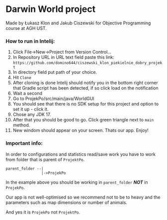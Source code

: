 # Darwin World project

Made by Łukasz Klon and Jakub Ciszewski for Objective Programming course at AGH UST.

### How to run in Intelij:
1. Click File->New->Project from Version Control...
2. In Repository URL in URL text field paste this link: `https://github.com/domino644/ciszewski_klon_piekielnie_dobry_projekt`
3. In directory field put path of your choice.
4. Hit `Clone`
5. After cloning is done Intelij should notify you in the bottom right corner that Gradle script has been detected, if so click load on the notification
6. Wait a second
7. Go to ProjekPo/src/main/java/WorldGUI
8. You should see that there is no SDK setup for this project and option to set it up - click it.
9. Chose any JDK 17.
10. After that you should be good to go. Click green triangle next to `main` method.
11. New windom should appear on your screen. Thats our app. Enjoy!

### Important info:
In order to configurations and statistics read/save work you have to work from folder that is parent of `ProjektPo`. 
```
parent_folder --|
                |->ProjekPo
```

In the example above you should be working in `parent_folder` ***NOT*** in `ProjekPo`.

Our app is not well-optimised so we recommend not to be to heavy and the parameters such as map dimensions or number of animals.

And yes it is `ProjekPo` not `ProjektPo`.
